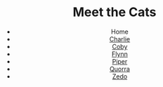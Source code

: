 <!DOCTYPE html>
<html lang="en">
  <head>
    <meta charset="UTF-8"/>
   <!-- <title>Meet the Cats</title>-->
    <linkhref="css/style.css"rel="stylesheet"/>
  </head>

  <body>
    <header>
      <h1>Meet the Cats</h1>
      <nav>
        <ul>
          <li>Home</li>
          <li><a href="black-n-whit/charlie.html">Charlie</a></li>
          <li><a href="snowshoe/coby.hmtl">Coby</a></li>
          <li><a href="tabby/Flynn.html">Flynn</a></li>
          <li><a href="ehyptian-mau/piper.html">Piper</a></li>
          <li><a href="tabby/quorra.html">Quorra</a></li>
          <li><a href="tux/zedo.html">Zedo</a></li>
               </ul>
      </nav>
    </header>
  </body>
</html>

      
